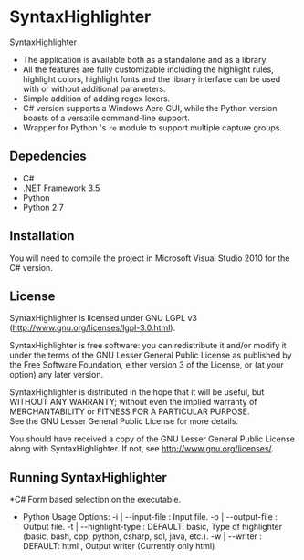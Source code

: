 # SyntaxHighlighter

SyntaxHighlighter

* The application is available both as a standalone and as a library. 
* All the features are fully customizable including the highlight rules, highlight colors, highlight fonts and the library interface can be used with or without additional parameters. 
* Simple addition of adding regex lexers.
* C# version supports a Windows Aero GUI, while the Python version boasts of a versatile command-line support.
* Wrapper for Python 's `re` module to support multiple capture groups.


## Depedencies

* C# 
 * .NET Framework 3.5
* Python
 * Python 2.7
 
## Installation

You will need to compile the project in Microsoft Visual Studio 2010 for the C# version.

## License

SyntaxHighlighter is licensed under GNU LGPL v3 (http://www.gnu.org/licenses/lgpl-3.0.html).

SyntaxHighlighter is free software: you can redistribute it and/or modify it under the terms of the GNU Lesser General Public License as published by
the Free Software Foundation, either version 3 of the License, or (at your option) any later version.

SyntaxHighlighter is distributed in the hope that it will be useful, but WITHOUT ANY WARRANTY; without even the implied warranty of MERCHANTABILITY or FITNESS FOR A PARTICULAR PURPOSE.  
See the GNU Lesser General Public License for more details.

You should have received a copy of the GNU Lesser General Public License
along with SyntaxHighlighter.  If not, see <http://www.gnu.org/licenses/>.

## Running SyntaxHighlighter

*C#
	Form based selection on the executable.
	
* Python
	Usage Options:
          -i | --input-file      : Input file.
          -o | --output-file     : Output file.
          -t | --highlight-type  : DEFAULT: basic, Type of highlighter (basic, bash, cpp, python, csharp, sql, java, etc.).
          -w | --writer          : DEFAULT: html , Output writer (Currently only html)